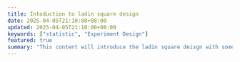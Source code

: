 ```yaml
---
title: Intoduction to ladin square design
date: 2025-04-05T21:10:00+08:00
updated: 2025-04-05T21:10:00+08:00
keywords: ["statistic", "Experiment Design"]
featured: true
summary: "This content will introduce the ladin square deisgn with some examples"
---
```



